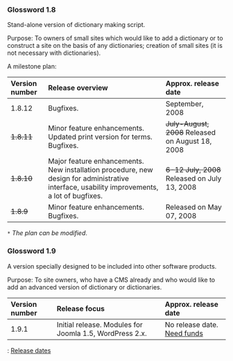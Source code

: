 ### Glossword 1.8 ###

Stand-alone version of dictionary making script.

Purpose: To owners of small sites which would like to add a dictionary or to construct a site on the basis of any dictionaries; creation of small sites (it is not necessary with dictionaries).

A milestone plan:

| **Version number** | **Release overview** | **Approx. release date** |
|:-------------------|:---------------------|:-------------------------|
| 1.8.12 | Bugfixes. | September, 2008 |
| ~~1.8.11~~ | Minor feature enhancements. Updated print version for terms. Bugfixes. | ~~July-August, 2008~~ Released on August 18, 2008 |
| ~~1.8.10~~ | Major feature enhancements. New installation procedure, new design for administrative interface, usability improvements, a lot of bugfixes. | ~~6-12 July, 2008~~ Released on July 13, 2008 |
| ~~1.8.9~~ | Minor feature enhancements. Bugfixes. | Released on May 07, 2008 |

`*` _The plan can be modified_.

### Glossword 1.9 ###

A version specially designed to be included into other software products.

Purpose: To site owners, who have a CMS already and who would like to add an advanced version of dictionary or dictionaries.

| **Version number** | **Release focus** | **Approx. release date** |
|:-------------------|:------------------|:-------------------------|
| 1.9.1 | Initial release. Modules for Joomla 1.5, WordPress 2.x. | No release date. [Need funds](Help.md) |


: [Release dates](KB1642090376.md)